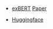 - [exBERT](https://huggingface.co/exbert/)
  [Paper](https://arxiv.org/abs/1910.05276)

- [Huggingface](https://transformer.huggingface.co/)
